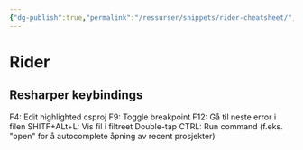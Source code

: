 ```yaml
---
{"dg-publish":true,"permalink":"/ressurser/snippets/rider-cheatsheet/","dgHomeLink":true,"dgPassFrontmatter":false}
---
```


# Rider
## Resharper keybindings
F4: Edit highlighted csproj
F9:  Toggle breakpoint
F12: Gå til neste error i filen
SHITF+ALt+L: Vis fil i filtreet
Double-tap CTRL: Run command (f.eks. "open" for å autocomplete åpning av recent prosjekter)
